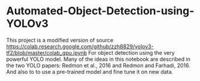 # Automated-Object-Detection-using-YOLOv3
This project is a modified version of source https://colab.research.google.com/github/zzh8829/yolov3-tf2/blob/master/colab_gpu.ipynb  For object detection using the very powerful YOLO model. Many of the ideas in this notebook are described in the two YOLO papers: Redmon et al., 2016 and Redmon and Farhadi, 2016.  And also to to use a pre-trained model and fine tune it on new data.
